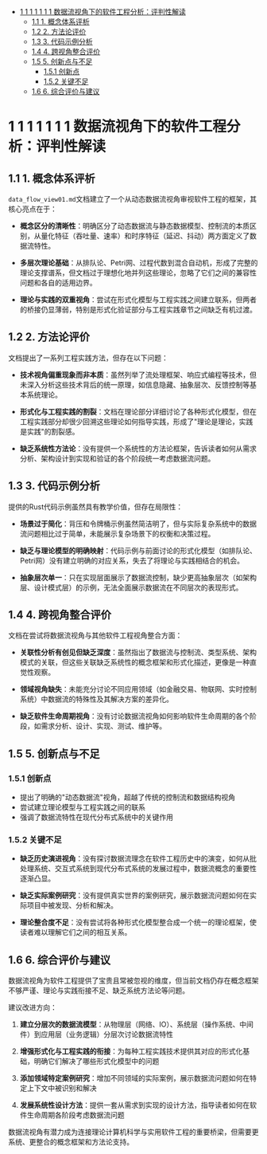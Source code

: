 <!-- TOC START -->
- [1 1 1 1 1 1 1 数据流视角下的软件工程分析：评判性解读](#1-1-1-1-1-1-1-数据流视角下的软件工程分析：评判性解读)
  - [1.1 1. 概念体系评析](#1-概念体系评析)
  - [1.2 2. 方法论评价](#2-方法论评价)
  - [1.3 3. 代码示例分析](#3-代码示例分析)
  - [1.4 4. 跨视角整合评价](#4-跨视角整合评价)
  - [1.5 5. 创新点与不足](#5-创新点与不足)
    - [1.5.1 创新点](#创新点)
    - [1.5.2 关键不足](#关键不足)
  - [1.6 6. 综合评价与建议](#6-综合评价与建议)
<!-- TOC END -->








# 1 1 1 1 1 1 1 数据流视角下的软件工程分析：评判性解读

## 1.1 1. 概念体系评析

`data_flow_view01.md`文档建立了一个从动态数据流视角审视软件工程的框架，其核心亮点在于：

- **概念区分的清晰性**：明确区分了动态数据流与静态数据模型、控制流的本质区别，从量化特征（吞吐量、速率）和时序特征（延迟、抖动）两方面定义了数据流特性。

- **多层次理论基础**：从排队论、Petri网、过程代数到混合自动机，形成了完整的理论支撑谱系，但文档过于理想化地并列这些理论，忽略了它们之间的兼容性问题和各自的适用边界。

- **理论与实践的双重视角**：尝试在形式化模型与工程实践之间建立联系，但两者的桥接仍显薄弱，特别是形式化验证部分与工程实践章节之间缺乏有机过渡。

## 1.2 2. 方法论评价

文档提出了一系列工程实践方法，但存在以下问题：

- **技术视角偏重现象而非本质**：虽然列举了流处理框架、响应式编程等技术，但未深入分析这些技术背后的统一原理，如信息隐藏、抽象层次、反馈控制等基本系统理论。

- **形式化与工程实践的割裂**：文档在理论部分详细讨论了各种形式化模型，但在工程实践部分却很少回溯这些理论如何指导实践，形成了"理论是理论，实践是实践"的割裂感。

- **缺乏系统性方法论**：没有提供一个系统性的方法论框架，告诉读者如何从需求分析、架构设计到实现和验证的各个阶段统一考虑数据流问题。

## 1.3 3. 代码示例分析

提供的Rust代码示例虽然具有教学价值，但存在局限性：

- **场景过于简化**：背压和令牌桶示例虽然简洁明了，但与实际复杂系统中的数据流问题相比过于简单，未能展示复杂场景下的权衡和决策过程。

- **缺乏与理论模型的明确映射**：代码示例与前面讨论的形式化模型（如排队论、Petri网）没有建立明确的对应关系，失去了将理论与实践相结合的机会。

- **抽象层次单一**：只在实现层面展示了数据流控制，缺少更高抽象层次（如架构层、设计模式层）的示例，无法全面展示数据流在不同层次的表现形式。

## 1.4 4. 跨视角整合评价

文档在尝试将数据流视角与其他软件工程视角整合方面：

- **关联性分析有创见但缺乏深度**：虽然指出了数据流与控制流、类型系统、架构模式的关联，但这些关联缺乏系统性的概念框架和形式化描述，更像是一种直觉性观察。

- **领域视角缺失**：未能充分讨论不同应用领域（如金融交易、物联网、实时控制系统）中数据流的特殊性及其解决方案的差异化。

- **缺乏软件生命周期视角**：没有讨论数据流视角如何影响软件生命周期的各个阶段，如需求分析、设计、实现、测试、维护等。

## 1.5 5. 创新点与不足

### 1.5.1 创新点

- 提出了明确的"动态数据流"视角，超越了传统的控制流和数据结构视角
- 尝试建立理论模型与工程实践之间的联系
- 强调了数据流特性在现代分布式系统中的关键作用

### 1.5.2 关键不足

- **缺乏历史演进视角**：没有探讨数据流理念在软件工程历史中的演变，如何从批处理系统、交互式系统到现代分布式系统的发展过程中，数据流概念的重要性逐渐凸显。

- **缺乏实际案例研究**：没有提供真实世界的案例研究，展示数据流问题如何在实际项目中被发现、分析和解决。

- **理论整合度不足**：没有尝试将各种形式化模型整合成一个统一的理论框架，使读者难以理解它们之间的相互关系。

## 1.6 6. 综合评价与建议

数据流视角为软件工程提供了宝贵且常被忽视的维度，但当前文档仍存在概念框架不够严谨、理论与实践衔接不足、缺乏系统方法论等问题。

建议改进方向：

1. **建立分层次的数据流模型**：从物理层（网络、IO）、系统层（操作系统、中间件）到应用层（业务逻辑）分层次讨论数据流特性

2. **增强形式化与工程实践的衔接**：为每种工程实践技术提供其对应的形式化基础，明确它们解决了哪些形式化模型中的问题

3. **添加领域特定案例研究**：增加不同领域的实际案例，展示数据流问题如何在特定上下文中被识别和解决

4. **发展系统性设计方法**：提供一套从需求到实现的设计方法，指导读者如何在软件生命周期各阶段考虑数据流问题

数据流视角有潜力成为连接理论计算机科学与实用软件工程的重要桥梁，但需要更系统、更整合的概念框架和方法论支持。
